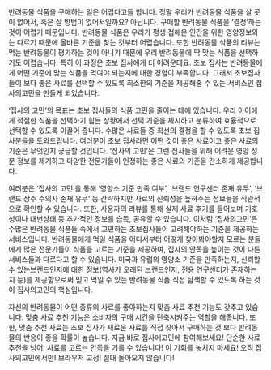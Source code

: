 반려동물 식품을 구매하는 일은 어렵다고들 합니다. 정말 우리가 반려동물 식품을 살 곳이 없어서, 혹은 살 방법이 없어서일까요? 아닙니다. 구매할 반려동물 식품을 ‘결정’하는 것이 어렵기 때문입니다. 반려동물 식품은
우리가 평생 접해온 인간을 위한 영양정보와는 다르기 때문에 올바른 기준을 찾는 것부터 어렵습니다. 또한 반려동물 식품의 리뷰는 먹는 반려동물이 평가하는 것이 아니기 때문에 우리 반려동물에 딱 맞는 식품을 선택하기도
어렵습니다. 특히 이 과정은 초보 집사에게 더 어려운데요. 초보 집사는 반려동물에게 어떤 기준에 맞는 식품을 먹여야 되는지에 대한 경험이 부족합니다. 그래서 초보집사들이 보다 좋은 사료를 선택할 수 있도록 최소한의
기준을 제공해줄 수 있는 서비스인 집사의고민을 만들게 되었습니다.

‘집사의 고민’의 목표는 초보 집사들의 식품 고민을 줄이는 데에 있습니다. 우리 아이에게 적절한 식품을 선택하기 힘든 상황에서 선택 기준을 제시하고 분류하여 효율적으로 선택할 수 있도록 이끌어 줍니다. 수많은 사료들
중 최선의 결정을 할 수 있도록 초보 집사분들을 도와드립니다. 여러분이 초보 집사라면 어떤 것이 좋은 사료이고 좋은 사료의 기준은 무엇인지 궁금할 것입니다. ‘집사의 고민’은 그런 집사들을 위해 어려운 영양 성분
정보를 제거하고 다양한 전문가들이 인정하는 좋은 사료의 기준을 간소하게 제공합니다.

여러분은 ‘집사의 고민’을 통해 ‘영양소 기준 만족 여부’, ‘브랜드 연구센터 존재 유무’, ‘브랜드 상주 수의사 존재 유무’ 등 간략하지만 사료의 신뢰성을 높혀주는 정보들을 직관적으로 확인할 수 있습니다.
또한, 사용자의 리뷰를 통해 실제 사료 후기를 들어보며 기호성이나 대변상태 등 추가적인 정보를 습득, 공유할 수 있습니다.
이처럼 ‘집사의고민’은 수많은 반려동물 식품들 속에서 고민하는 초보집사들이 고려해야하는 기준을 제공하는 서비스입니다. 반려동물에게 먹일 식품을 어디서부터 어떻게 찾아봐야할지 모르는 분들에게 많은
전문가들이 식품을 고르는 기준을 제공하여, 집사의 안목을 높이는 것이 다른 서비스들과 다르다고 할 수 있습니다.
미국과 유럽의 영양소 기준을 만족하는지, 신뢰할 수 있는브랜드인지에 대한 정보(역사가 오래된 브랜드인지, 전용 연구센터가 존재하는지 등)를 제공함으로써 믿고 먹일 수 있는 반려동물 식품 직접 탐색할 수 있도록 하는
것이 집사의고민의 핵심입니다.

자신의 반려동물이 어떤 종류의 사료를 좋아하는지 맞춤 사료 추천 기능도 갖추고 있습니다. 맞춤 사료 추천 기능은 소비자의 구매 시간을 단축시켜주는 역할을 해줍니다.
또한, 맞춤 추천 사료는 초보 집사가 새로운 사료를 직접 찾아서 구매하는 것 보다 반려동물의 반응이 좋을 확률이 높습니다. 지금 바로 집사에고민에 참여해보세요! 단순한 사료추천을 넘어, 사료를 고르는 안목을 기를 수
있습니다! 이 기회를 놓치지 마세요! 오직 집사의고민에서만! 브라우저 고정! 절대 돌아오지 않습니다!
